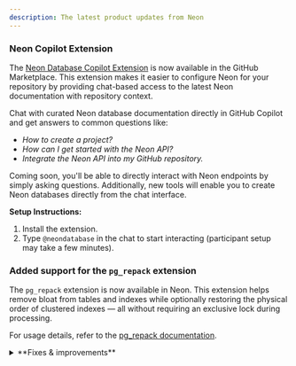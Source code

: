 ```yaml
---
description: The latest product updates from Neon
---
```


### Neon Copilot Extension

The [Neon Database Copilot Extension](https://github.com/marketplace/neon-database) is now available in the GitHub Marketplace. This extension makes it easier to configure Neon for your repository by providing chat-based access to the latest Neon documentation with repository context.  

Chat with curated Neon database documentation directly in GitHub Copilot and get answers to common questions like:  
- *How to create a project?*  
- *How can I get started with the Neon API?*  
- *Integrate the Neon API into my GitHub repository.*  

Coming soon, you'll be able to directly interact with Neon endpoints by simply asking questions. Additionally, new tools will enable you to create Neon databases directly from the chat interface. 

**Setup Instructions:**  
1. Install the extension.  
2. Type `@neondatabase` in the chat to start interacting (participant setup may take a few minutes).

### Added support for the `pg_repack` extension

The `pg_repack` extension is now available in Neon. This extension helps remove bloat from tables and indexes while optionally restoring the physical order of clustered indexes — all without requiring an exclusive lock during processing.

For usage details, refer to the [pg_repack documentation](https://reorg.github.io/pg_repack/).

<details>

<summary>**Fixes & improvements**</summary>

- **Drizzle Studio update**

  The Drizzle Studio integration that powers the **Tables** page in the Neon Console has been updated. For the latest improvements and fixes, see the [Neon Drizzle Studio Integration Changelog](https://github.com/neondatabase/neon-drizzle-studio-changelog/blob/main/CHANGELOG.md).

- **Console updates**

  - Billing period dates in the Neon Console now use Coordinated Universal Time (UTC) format.



- **Neon API**


- **Fixes**

  - tbd

</details>
